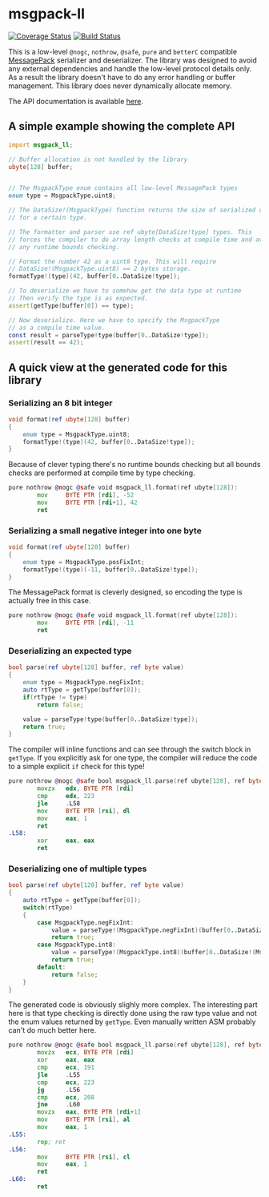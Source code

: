 msgpack-ll
==========

[![Coverage Status](https://coveralls.io/repos/github/jpf91/msgpack-ll/badge.svg?branch=master)](https://coveralls.io/github/jpf91/msgpack-ll?branch=master)
[![Build Status](https://travis-ci.org/jpf91/msgpack-ll.svg?branch=master)](https://travis-ci.org/jpf91/msgpack-ll)

This is a low-level `@nogc`, `nothrow`, `@safe`, `pure` and `betterC` compatible
[MessagePack](http://msgpack.org/) serializer and deserializer. The
library was designed to avoid any external dependencies and handle the low-level protocol
details only. As a result the library doesn't have to do any error handling or
buffer management. This library does never dynamically allocate memory.

The API documentation is available [here](https://jpf91.github.io/msgpack-ll/msgpack_ll.html).


A simple example showing the complete API
------------------------------------------

```d
import msgpack_ll;

// Buffer allocation is not handled by the library
ubyte[128] buffer;


// The MsgpackType enum contains all low-level MessagePack types
enum type = MsgpackType.uint8;

// The DataSize!(MsgpackType) function returns the size of serialized data
// for a certain type.

// The formatter and parser use ref ubyte[DataSize!type] types. This
// forces the compiler to do array length checks at compile time and avoid
// any runtime bounds checking.

// Format the number 42 as a uint8 type. This will require
// DataSize!(MsgpackType.uint8) == 2 bytes storage.
formatType!(type)(42, buffer[0..DataSize!type]);

// To deserialize we have to somehow get the data type at runtime
// Then verify the type is as expected.
assert(getType(buffer[0]) == type);

// Now deserialize. Here we have to specify the MsgpackType
// as a compile time value.
const result = parseType!type(buffer[0..DataSize!type]);
assert(result == 42);
```

A quick view at the generated code for this library
---------------------------------------------------

### Serializing an 8 bit integer ###

```d
void format(ref ubyte[128] buffer)
{
    enum type = MsgpackType.uint8;
    formatType!(type)(42, buffer[0..DataSize!type]);
}
```

Because of clever typing there's no runtime bounds checking but all bounds
checks are performed at compile time by type checking.
```asm
pure nothrow @nogc @safe void msgpack_ll.format(ref ubyte[128]):
        mov     BYTE PTR [rdi], -52
        mov     BYTE PTR [rdi+1], 42
        ret
```


### Serializing a small negative integer into one byte ###

```d
void format(ref ubyte[128] buffer)
{
    enum type = MsgpackType.posFixInt;
    formatType!(type)(-11, buffer[0..DataSize!type]);
}
```

The MessagePack format is cleverly designed, so encoding the type is actually free
in this case.
```asm
pure nothrow @nogc @safe void msgpack_ll.format(ref ubyte[128]):
        mov     BYTE PTR [rdi], -11
        ret
```

### Deserializing an expected type ###

```d
bool parse(ref ubyte[128] buffer, ref byte value)
{
    enum type = MsgpackType.negFixInt;
    auto rtType = getType(buffer[0]);
    if(rtType != type)
        return false;

    value = parseType!type(buffer[0..DataSize!type]);
    return true;
}
```

The compiler will inline functions and can see through the switch block in
`getType`. If you explicitly ask for one type, the compiler will reduce the
code to a simple explicit `if` check for this type!

```asm
pure nothrow @nogc @safe bool msgpack_ll.parse(ref ubyte[128], ref byte):
        movzx   edx, BYTE PTR [rdi]
        cmp     edx, 223
        jle     .L58
        mov     BYTE PTR [rsi], dl
        mov     eax, 1
        ret
.L58:
        xor     eax, eax
        ret
```

### Deserializing one of multiple types ###

```d
bool parse(ref ubyte[128] buffer, ref byte value)
{
    auto rtType = getType(buffer[0]);
    switch(rtType)
    {
        case MsgpackType.negFixInt:
            value = parseType!(MsgpackType.negFixInt)(buffer[0..DataSize!(MsgpackType.negFixInt)]);
            return true;
        case MsgpackType.int8:
            value = parseType!(MsgpackType.int8)(buffer[0..DataSize!(MsgpackType.int8)]);
            return true;
        default:
            return false;
    }
}
```

The generated code is obviously slighly more complex. The interesting part here
is that type checking is directly done using the raw type value and not the
enum values returned by `getType`. Even manually written ASM probably can't do
much better here.

```asm
pure nothrow @nogc @safe bool msgpack_ll.parse(ref ubyte[128], ref byte):
        movzx   ecx, BYTE PTR [rdi]
        xor     eax, eax
        cmp     ecx, 191
        jle     .L55
        cmp     ecx, 223
        jg      .L56
        cmp     ecx, 208
        jne     .L60
        movzx   eax, BYTE PTR [rdi+1]
        mov     BYTE PTR [rsi], al
        mov     eax, 1
.L55:
        rep; ret
.L56:
        mov     BYTE PTR [rsi], cl
        mov     eax, 1
        ret
.L60:
        ret
```
